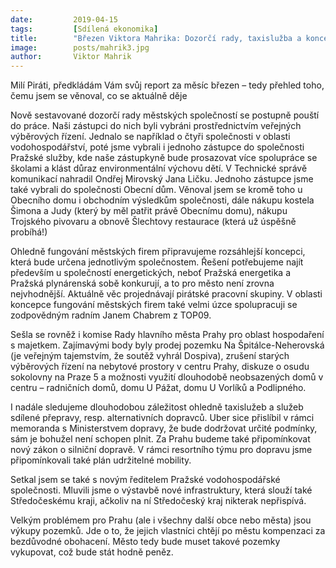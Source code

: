 ```yaml
---
date:         2019-04-15
tags:         [Sdílená ekonomika]
title:        "Březen Viktora Mahrika: Dozorčí rady, taxislužba a koncepce městských firem"
image: 	      posts/mahrik3.jpg
author:       Viktor Mahrik
---
```


Milí Piráti, předkládám Vám svůj report za měsíc březen – tedy přehled toho, čemu jsem se věnoval, co se aktuálně děje 

Nově sestavované dozorčí rady městských společností se postupně pouští do práce. Naši zástupci do nich byli vybráni prostřednictvím veřejných výběrových řízení. Jednalo se například o čtyři společnosti v oblasti vodohospodářství, poté jsme vybrali i jednoho zástupce do společnosti Pražské služby, kde naše zástupkyně bude prosazovat více spolupráce se školami a klást důraz environmentální výchovu dětí. V Technické správě komunikací nahradil Ondřej Mirovský Jana Ličku. Jednoho zástupce jsme také vybrali do společnosti Obecní dům. Věnoval jsem se kromě toho u Obecního domu i obchodním výsledkům společnosti, dále nákupu kostela Šimona a Judy (který by měl patřit právě Obecnímu domu), nákupu Trojského pivovaru a obnově Šlechtovy restaurace (která už úspěšně probíhá!)

Ohledně fungování městských firem připravujeme rozsáhlejší koncepci, která bude určena jednotlivým společnostem. Řešení potřebujeme najít především u společností energetických, neboť Pražská energetika a Pražská plynárenská sobě konkurují, a to pro město není zrovna nejvhodnější. Aktuálně věc projednávají pirátské pracovní skupiny. V oblasti koncepce fungování městských firem také velmi úzce spolupracuji se zodpovědným radním Janem Chabrem z TOP09.

Sešla se rovněž i komise Rady hlavního města Prahy pro oblast hospodaření s majetkem. Zajímavými body byly  prodej pozemku Na Špitálce-Neherovská (je veřejným tajemstvím, že soutěž vyhrál Dospiva), zrušení starých výběrových řízení na nebytové prostory v centru Prahy, diskuze o osudu sokolovny na Praze 5 a možnosti využití dlouhodobě neobsazených domů v centru – radničních domů, domu U Pážat, domu U Vorlíků a Podlipného. 

I nadále sledujeme dlouhodobou záležitost ohledně taxislužeb a služeb sdílené přepravy, resp. alternativních dopravců. Uber sice přislíbil v rámci memoranda s Ministerstvem dopravy, že bude dodržovat určité podmínky, sám je bohužel není schopen plnit. Za Prahu budeme také připomínkovat nový zákon o silniční dopravě. V rámci resortního týmu pro dopravu jsme připomínkovali také plán udržitelné mobility. 

Setkal jsem se také s novým ředitelem Pražské vodohospodářské společnosti. Mluvili jsme o výstavbě nové infrastruktury, která slouží také Středočeskému kraji, ačkoliv na ní Středočeský kraj nikterak nepřispívá. 

Velkým problémem pro Prahu (ale i všechny další obce nebo města) jsou výkupy pozemků. Jde o to, že jejich vlastníci chtějí po městu kompenzaci za bezdůvodné obohacení. Město tedy bude muset takové pozemky vykupovat, což bude stát hodně peněz.

